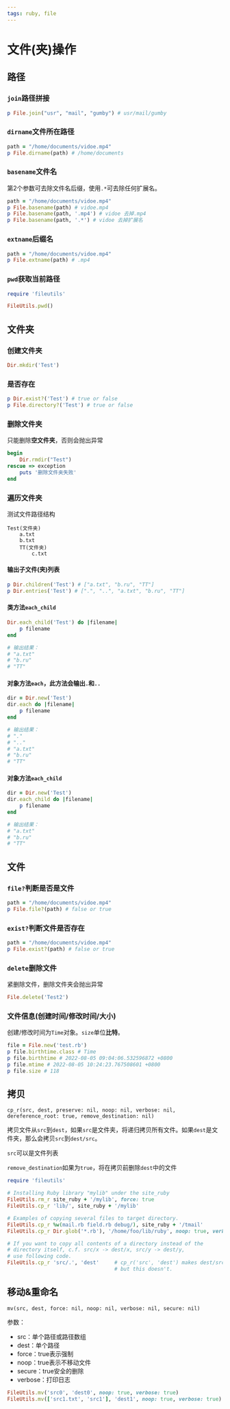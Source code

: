 ```yaml
---
tags: ruby, file
---
```


# 文件(夹)操作

## 路径

### `join`路径拼接

```ruby
p File.join("usr", "mail", "gumby") # usr/mail/gumby
```

### `dirname`文件所在路径

```ruby
path = "/home/documents/vidoe.mp4"
p File.dirname(path) # /home/documents
```

### `basename`文件名

第2个参数可去除文件名后缀，使用`.*`可去除任何扩展名。

```ruby
path = "/home/documents/vidoe.mp4"
p File.basename(path) # vidoe.mp4
p File.basename(path, '.mp4') # vidoe 去掉.mp4
p File.basename(path, '.*') # vidoe 去掉扩展名
```

### `extname`后缀名

```ruby
path = "/home/documents/vidoe.mp4"
p File.extname(path) # .mp4
```

### `pwd`获取当前路径

```ruby
require 'fileutils'

FileUtils.pwd()
```

## 文件夹

### 创建文件夹

```ruby
Dir.mkdir('Test')
```

### 是否存在

```ruby
p Dir.exist?('Test') # true or false
p File.directory?('Test') # true or false
```

### 删除文件夹

只能删除**空文件夹**，否则会抛出异常

```ruby
begin
	Dir.rmdir("Test")
rescue => exception
	puts '删除文件夹失败'
end
```

### 遍历文件夹

测试文件路径结构

```
Test(文件夹)
	a.txt
	b.txt
	TT(文件夹)
		c.txt
```

#### 输出子文件(夹)列表

```ruby
p Dir.children('Test') # ["a.txt", "b.ru", "TT"]
p Dir.entries('Test') # [".", "..", "a.txt", "b.ru", "TT"]
```

#### 类方法`each_child`

```ruby
Dir.each_child('Test') do |filename|
	p filename
end

# 输出结果：
# "a.txt"
# "b.ru"
# "TT"
```

#### 对象方法`each`，此方法会输出`.`和`..`

```ruby
dir = Dir.new('Test')
dir.each do |filename|
	p filename
end

# 输出结果：
# "."
# ".."
# "a.txt"
# "b.ru"
# "TT"
```

#### 对象方法`each_child`

```ruby
dir = Dir.new('Test')
dir.each_child do |filename|
	p filename
end

# 输出结果：
# "a.txt"
# "b.ru"
# "TT"
```

## 文件

### `file?`判断是否是文件

```ruby
path = "/home/documents/vidoe.mp4"
p File.file?(path) # false or true
```

### `exist?`判断文件是否存在

```ruby
path = "/home/documents/vidoe.mp4"
p File.exist?(path) # false or true
```

### `delete`删除文件

紧删除文件，删除文件夹会抛出异常

```ruby
File.delete('Test2')
```

### 文件信息(创建时间/修改时间/大小)

创建/修改时间为`Time`对象。`size`单位**比特**。

```ruby
file = File.new('test.rb')
p file.birthtime.class # Time
p file.birthtime # 2022-08-05 09:04:06.532596872 +0800
p file.mtime # 2022-08-05 10:24:23.767508601 +0800
p file.size # 118
```

## 拷贝

```
cp_r(src, dest, preserve: nil, noop: nil, verbose: nil, dereference_root: true, remove_destination: nil)
```

拷贝文件从`src`到`dest`，如果`src`是文件夹，将递归拷贝所有文件。如果`dest`是文件夹，那么会拷贝`src`到`dest/src`。

`src`可以是文件列表

`remove_destination`如果为`true`，将在拷贝前删除`dest`中的文件

```ruby
require 'fileutils'

# Installing Ruby library "mylib" under the site_ruby
FileUtils.rm_r site_ruby + '/mylib', force: true
FileUtils.cp_r 'lib/', site_ruby + '/mylib'

# Examples of copying several files to target directory.
FileUtils.cp_r %w(mail.rb field.rb debug/), site_ruby + '/tmail'
FileUtils.cp_r Dir.glob('*.rb'), '/home/foo/lib/ruby', noop: true, verbose: true

# If you want to copy all contents of a directory instead of the
# directory itself, c.f. src/x -> dest/x, src/y -> dest/y,
# use following code.
FileUtils.cp_r 'src/.', 'dest'     # cp_r('src', 'dest') makes dest/src,
                                   # but this doesn't.
```

## 移动&重命名

```
mv(src, dest, force: nil, noop: nil, verbose: nil, secure: nil)
```

参数：

- src：单个路径或路径数组
- dest：单个路径
- force：true表示强制
- noop：true表示不移动文件
- secure：true安全的删除
- verbose：打印日志

```ruby
FileUtils.mv('src0', 'dest0', noop: true, verbose: true)
FileUtils.mv(['src1.txt', 'src1'], 'dest1', noop: true, verbose: true)
```







